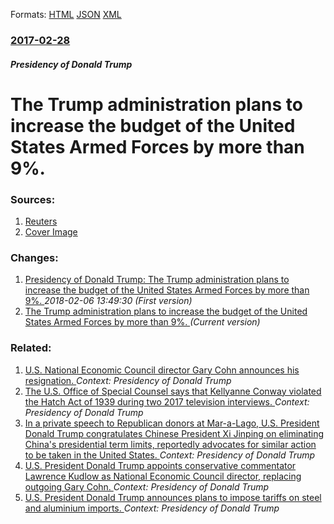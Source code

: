 
Formats: [HTML](/news/2017/02/28/the-trump-administration-plans-to-increase-the-budget-of-the-united-states-armed-forces-by-more-than-9.html)  [JSON](/news/2017/02/28/the-trump-administration-plans-to-increase-the-budget-of-the-united-states-armed-forces-by-more-than-9.json)  [XML](/news/2017/02/28/the-trump-administration-plans-to-increase-the-budget-of-the-united-states-armed-forces-by-more-than-9.xml)  

### [2017-02-28](/news/2017/02/28/index.md)

##### Presidency of Donald Trump
# The Trump administration plans to increase the budget of the United States Armed Forces by more than 9%. 




### Sources:

1. [Reuters](https://www.reuters.com/article/us-usa-trump-budget-idUSKBN1661R2)
1. [Cover Image](/resources/r/?m=02&d=20170228&t=2&i=1174370058&w=400&r=LYNXMPED1Q11D)

### Changes:

1. [Presidency of Donald Trump: The Trump administration plans to increase the budget of the United States Armed Forces by more than 9%. ](/news/2017/02/28/presidency-of-donald-trump-the-trump-administration-plans-to-increase-the-budget-of-the-united-states-armed-forces-by-more-than-9.md) _2018-02-06 13:49:30 (First version)_
1. [The Trump administration plans to increase the budget of the United States Armed Forces by more than 9%. ](/news/2017/02/28/the-trump-administration-plans-to-increase-the-budget-of-the-united-states-armed-forces-by-more-than-9.md) _(Current version)_

### Related:

1. [U.S. National Economic Council director Gary Cohn announces his resignation. ](/news/2018/03/6/u-s-national-economic-council-director-gary-cohn-announces-his-resignation.md) _Context: Presidency of Donald Trump_
2. [The U.S. Office of Special Counsel says that Kellyanne Conway violated the Hatch Act of 1939 during two 2017 television interviews. ](/news/2018/03/6/the-u-s-office-of-special-counsel-says-that-kellyanne-conway-violated-the-hatch-act-of-1939-during-two-2017-television-interviews.md) _Context: Presidency of Donald Trump_
3. [In a private speech to Republican donors at Mar-a-Lago, U.S. President Donald Trump congratulates Chinese President Xi Jinping on eliminating China's presidential term limits, reportedly advocates for similar action to be taken in the United States. ](/news/2018/03/4/in-a-private-speech-to-republican-donors-at-mar-a-lago-u-s-president-donald-trump-congratulates-chinese-president-xi-jinping-on-eliminatin.md) _Context: Presidency of Donald Trump_
4. [U.S. President Donald Trump appoints conservative commentator Lawrence Kudlow as National Economic Council director, replacing outgoing Gary Cohn. ](/news/2018/03/14/u-s-president-donald-trump-appoints-conservative-commentator-lawrence-kudlow-as-national-economic-council-director-replacing-outgoing-gary.md) _Context: Presidency of Donald Trump_
5. [U.S. President Donald Trump announces plans to impose tariffs on steel and aluminium imports. ](/news/2018/03/1/u-s-president-donald-trump-announces-plans-to-impose-tariffs-on-steel-and-aluminium-imports.md) _Context: Presidency of Donald Trump_
